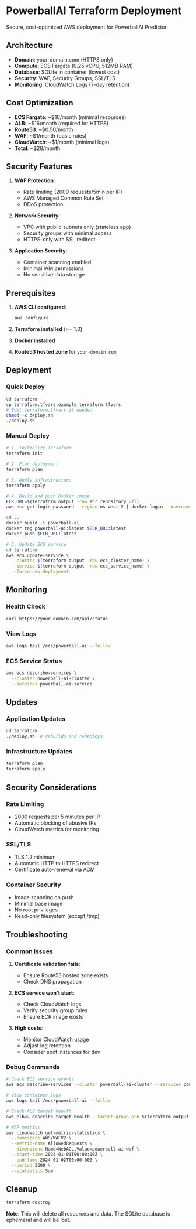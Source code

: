 # PowerballAI Terraform Deployment

Secure, cost-optimized AWS deployment for PowerballAI Predictor.

## Architecture

- **Domain**: your-domain.com (HTTPS only)
- **Compute**: ECS Fargate (0.25 vCPU, 512MB RAM)
- **Database**: SQLite in container (lowest cost)
- **Security**: WAF, Security Groups, SSL/TLS
- **Monitoring**: CloudWatch Logs (7-day retention)

## Cost Optimization

- **ECS Fargate**: ~$10/month (minimal resources)
- **ALB**: ~$16/month (required for HTTPS)
- **Route53**: ~$0.50/month
- **WAF**: ~$1/month (basic rules)
- **CloudWatch**: ~$1/month (minimal logs)
- **Total**: ~$28/month

## Security Features

1. **WAF Protection**:
   - Rate limiting (2000 requests/5min per IP)
   - AWS Managed Common Rule Set
   - DDoS protection

2. **Network Security**:
   - VPC with public subnets only (stateless app)
   - Security groups with minimal access
   - HTTPS-only with SSL redirect

3. **Application Security**:
   - Container scanning enabled
   - Minimal IAM permissions
   - No sensitive data storage

## Prerequisites

1. **AWS CLI configured**:
   ```bash
   aws configure
   ```

2. **Terraform installed** (>= 1.0)

3. **Docker installed**

4. **Route53 hosted zone** for `your-domain.com`

## Deployment

### Quick Deploy
```bash
cd terraform
cp terraform.tfvars.example terraform.tfvars
# Edit terraform.tfvars if needed
chmod +x deploy.sh
./deploy.sh
```

### Manual Deploy
```bash
# 1. Initialize Terraform
terraform init

# 2. Plan deployment
terraform plan

# 3. Apply infrastructure
terraform apply

# 4. Build and push Docker image
ECR_URL=$(terraform output -raw ecr_repository_url)
aws ecr get-login-password --region us-west-2 | docker login --username AWS --password-stdin $ECR_URL

cd ..
docker build -t powerball-ai .
docker tag powerball-ai:latest $ECR_URL:latest
docker push $ECR_URL:latest

# 5. Update ECS service
cd terraform
aws ecs update-service \
  --cluster $(terraform output -raw ecs_cluster_name) \
  --service $(terraform output -raw ecs_service_name) \
  --force-new-deployment
```

## Monitoring

### Health Check
```bash
curl https://your-domain.com/api/status
```

### View Logs
```bash
aws logs tail /ecs/powerball-ai --follow
```

### ECS Service Status
```bash
aws ecs describe-services \
  --cluster powerball-ai-cluster \
  --services powerball-ai-service
```

## Updates

### Application Updates
```bash
cd terraform
./deploy.sh  # Rebuilds and redeploys
```

### Infrastructure Updates
```bash
terraform plan
terraform apply
```

## Security Considerations

### Rate Limiting
- 2000 requests per 5 minutes per IP
- Automatic blocking of abusive IPs
- CloudWatch metrics for monitoring

### SSL/TLS
- TLS 1.2 minimum
- Automatic HTTP to HTTPS redirect
- Certificate auto-renewal via ACM

### Container Security
- Image scanning on push
- Minimal base image
- No root privileges
- Read-only filesystem (except /tmp)

## Troubleshooting

### Common Issues

1. **Certificate validation fails**:
   - Ensure Route53 hosted zone exists
   - Check DNS propagation

2. **ECS service won't start**:
   - Check CloudWatch logs
   - Verify security group rules
   - Ensure ECR image exists

3. **High costs**:
   - Monitor CloudWatch usage
   - Adjust log retention
   - Consider spot instances for dev

### Debug Commands
```bash
# Check ECS service events
aws ecs describe-services --cluster powerball-ai-cluster --services powerball-ai-service

# View container logs
aws logs tail /ecs/powerball-ai --follow

# Check ALB target health
aws elbv2 describe-target-health --target-group-arn $(terraform output -raw target_group_arn)

# WAF metrics
aws cloudwatch get-metric-statistics \
  --namespace AWS/WAFV2 \
  --metric-name AllowedRequests \
  --dimensions Name=WebACL,Value=powerball-ai-waf \
  --start-time 2024-01-01T00:00:00Z \
  --end-time 2024-01-02T00:00:00Z \
  --period 3600 \
  --statistics Sum
```

## Cleanup

```bash
terraform destroy
```

**Note**: This will delete all resources and data. The SQLite database is ephemeral and will be lost.